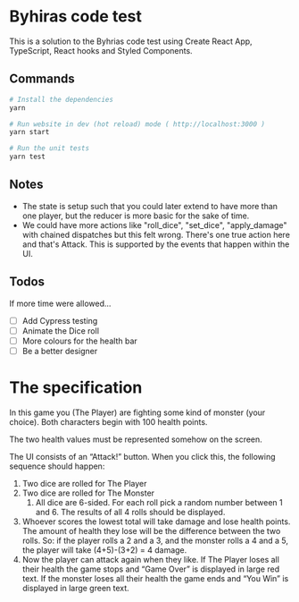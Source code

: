 # Byhiras code test

This is a solution to the Byhrias code test using Create React App, TypeScript, React hooks and Styled Components.

## Commands

```bash
# Install the dependencies
yarn

# Run website in dev (hot reload) mode ( http://localhost:3000 )
yarn start

# Run the unit tests
yarn test
```

## Notes

- The state is setup such that you could later extend to have more than one player, but the reducer is more basic for the sake of time.
- We could have more actions like "roll_dice", "set_dice", "apply_damage" with chained dispatches but this felt wrong. There's one true action here and that's Attack. This is supported by the events that happen within the UI.

## Todos

If more time were allowed...

- [ ] Add Cypress testing
- [ ] Animate the Dice roll
- [ ] More colours for the health bar
- [ ] Be a better designer

# The specification

In this game you (The Player) are fighting some kind of monster (your choice). Both characters begin with 100 health points.

The two health values must be represented somehow on the screen.

The UI consists of an “Attack!” button. When you click this, the following sequence should happen:

1. Two dice are rolled for The Player
2. Two dice are rolled for The Monster
   1. All dice are 6-sided. For each roll pick a random number between 1 and 6. The results of all 4 rolls should be displayed.
3. Whoever scores the lowest total will take damage and lose health points. The amount of health they lose will be the difference between the two rolls. So: if the player rolls a 2 and a 3, and the monster rolls a 4 and a 5, the player will take (4+5)-(3+2) = 4 damage.
4. Now the player can attack again when they like. If The Player loses all their health the game stops and “Game Over” is displayed in large red text. If the monster loses all their health the game ends and “You Win” is displayed in large green text.

